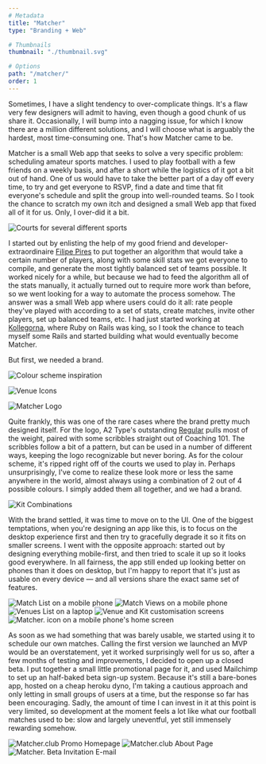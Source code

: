 ```yaml
---
# Metadata
title: "Matcher"
type: "Branding + Web"

# Thumbnails
thumbnail: "./thumbnail.svg"

# Options
path: "/matcher/"
order: 1
---
```


<article role="article">

Sometimes, I have a slight tendency to over-complicate things. It's a flaw very few designers will admit to having, even though a good chunk of us share it. Occasionally, I will bump into a nagging issue, for which I know there are a million different solutions, and I will choose what is arguably the hardest, most time-consuming one. That's how Matcher came to be.

Matcher is a small Web app that seeks to solve a very specific problem: scheduling amateur sports matches. I used to play football with a few friends on a weekly basis, and after a short while the logistics of it got a bit out of hand. One of us would have to take the better part of a day off every time, to try and get everyone to RSVP, find a date and time that fit everyone's schedule and split the group into well-rounded teams. So I took the chance to scratch my own itch and designed a small Web app that fixed all of it for us. Only, I over-did it a bit.

</article>

![Courts for several different sports](images/courts.jpg)

<article role="article">

I started out by enlisting the help of my good friend and developer-extraordinaire [Filipe Pires](http://www.filipepires.me) to put together an algorithm that would take a certain number of players, along with some skill stats we got everyone to compile, and generate the most tightly balanced set of teams possible. It worked nicely for a while, but because we had to feed the algorithm all of the stats manually, it actually turned out to require more work than before, so we went looking for a way to automate the process somehow. The answer was a small Web app where users could do it all: rate people they've played with according to a set of stats, create matches, invite other players, set up balanced teams, etc. I had just started working at [Kollegorna](https://www.kollegorna.se/en), where Ruby on Rails was king, so I took the chance to teach myself some Rails and started building what would eventually become Matcher.

But first, we needed a brand.

</article>

![Colour scheme inspiration](images/colours@2x.png)

![Venue Icons](images/venues@2x.png)

![Matcher Logo](images/logos@2x.png)

<article role="article">

Quite frankly, this was one of the rare cases where the brand pretty much designed itself. For the logo, A2 Type's outstanding [Regular](https://www.a2-type.co.uk/regular) pulls most of the weight, paired with some scribbles straight out of Coaching 101. The scribbles follow a bit of a pattern, but can be used in a number of different ways, keeping the logo recognizable but never boring. As for the colour scheme, it's ripped right off of the courts we used to play in. Perhaps unsurprisingly, I've come to realize these look more or less the same anywhere in the world, almost always using a combination of 2 out of 4 possible colours. I simply added them all together, and we had a brand.

</article>

![Kit Combinations](images/kits@2x.png)

<article role="article">

With the brand settled, it was time to move on to the UI. One of the biggest temptations, when you're designing an app like this, is to focus on the desktop experience first and then try to gracefully degrade it so it fits on smaller screens. I went with the opposite approach: started out by designing everything mobile-first, and then tried to scale it up so it looks good everywhere. In all fairness, the app still ended up looking better on phones than it does on desktop, but I'm happy to report that it's just as usable on every device — and all versions share the exact same set of features.

</article>

![Match List on a mobile phone](images/phone_matches@2x.png)
![Match Views on a mobile phone](images/phone_misc@2x.png)
![Venues List on a laptop](images/macbook@2x.png)
![Venue and Kit customisation screens](images/customisation@2x.png)
![Matcher. icon on a mobile phone's home screen](images/phone_icon@2x.png)

<article role="article">

As soon as we had something that was barely usable, we started using it to schedule our own matches. Calling the first version we launched an MVP would be an overstatement, yet it worked surprisingly well for us so, after a few months of testing and improvements, I decided to open up a closed beta. I put together a small little promotional page for it, and used Mailchimp to set up an half-baked beta sign-up system. Because it's still a bare-bones app, hosted on a cheap heroku dyno, I'm taking a cautious approach and only letting in small groups of users at a time, but the response so far has been encouraging. Sadly, the amount of time I can invest in it at this point is very limited, so development at the moment feels a lot like what our football matches used to be: slow and largely uneventful, yet still immensely rewarding somehow.

</article>

![Matcher.club Promo Homepage](images/promo-page1@2x.png)
![Matcher.club About Page](images/promo-page2@2x.png)
![Matcher. Beta Invitation E-mail](images/invite@2x.png)
